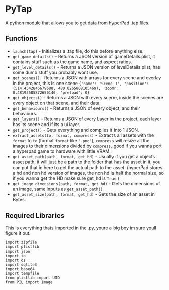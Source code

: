 # PyTap
A python module that allows you to get data from hyperPad .tap files.

## Functions
- `launch(tap)` - Initializes a .tap file, do this before anything else.  
- `get_game_details()` - Returns a JSON version of gameDetails.plist, it contains stuff such as the game name, and aspect ratios.  
- `get_level_details()` - Returns a JSON version of levelDetails.plist, has some dumb stuff you probably wont use.  
- `get_scenes()` - Returns a JSON with arrays for every scene and overlay in the project, this is one scene `{'name': 'Scene 1', 'position': (514.4542846679688, 480.0265808105469), 'zoom': 0.48193585872650146, 'preload': 0}`  
- `get_objects()` - Returns a JSON with every scene, inside the scenes are every object on that scene, and their data.  
- `get_behaviours()` - Returns a JSON of every object, and their behaviours.  
- `get_layers()` - Returns a JSON of every Layer in the project, each layer has its scene and if its a ui layer.  
- `get_project()` - Gets everything and compiles it into 1 JSON.  
- `extract_assets(to, format, compress)` - Extracts all assets with the `format` to `to` (format `format` like `".png"`), `compress` will resize all the images to their dimensions divided by `compress`, good if you wanna port a hyperpad game to hardware with little VRAM.    
- `get_asset_path(path, format, get_hd)` - Usually if you get a objects asset path, it will just be a path to the folder that has the asset in it, you can put that in here to get the actual path to the asset. (hyperPad stores a hd and non hd version of images, the non hd is half the normal size, so if you wanna get the HD make sure get_hd is `True`.)  
- `get_image_dimensions(path, format, get_hd)` - Gets the dimensions of an image, same inputs as `get_asset_path()`  
- `get_asset_size(path, format, get_hd)` - Gets the size of an asset in Bytes.  

## Required Libraries
This is everything thats imported in the .py, youre a big boy im sure youll figure it out.  
```
import zipfile
import plistlib
import json
import io
import os
import sqlite3
import base64
import tempfile
from plistlib import UID
from PIL import Image
```
